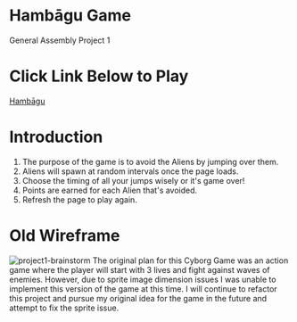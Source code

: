 # Hambāgu Game
General Assembly Project 1
# Click Link Below to Play
[Hambāgu](https://nainoaktv.github.io/cyborg-game/)
# Introduction
1. The purpose of the game is to avoid the Aliens by jumping over them.  
2. Aliens will spawn at random intervals once the page loads.
3. Choose the timing of all your jumps wisely or it's game over!
4. Points are earned for each Alien that's avoided.
5. Refresh the page to play again.
# Old Wireframe
![project1-brainstorm](https://user-images.githubusercontent.com/105531873/181154802-ef6aaebf-3432-4901-8b12-be2acf70ac7d.png)
The original plan for this Cyborg Game was an action game where the player will start with 3 lives and fight against waves of enemies. However, due to sprite image dimension issues I was unable to implement this version of the game at this time. I will continue to refactor this project and pursue my original idea for the game in the future and attempt to fix the sprite issue.